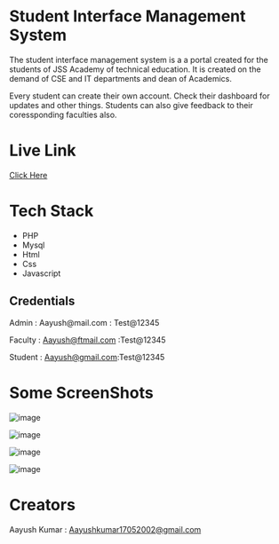 # Student Interface Management System

The student interface management system is a a portal created for the students of JSS Academy of technical education. It is created on the demand of CSE and IT departments and dean of Academics.

Every student can create their own account. Check their dashboard for updates and other things. 
Students can also give feedback to their coressponding faculties also.


# Live Link

<a href="http://feedbackapp.great-site.net/">Click Here</a>

# Tech Stack 
<ul>
<li>PHP</li>
<li>Mysql</li>
<li>Html</li>
<li>Css</li>
<li>Javascript</li>
</ul>

<H2>Credentials</H2>
Admin : Aayush@mail.com : Test@12345

Faculty : Aayush@ftmail.com :Test@12345

Student : Aayush@gmail.com:Test@12345

# Some ScreenShots

![image](https://github.com/sarraayush/Student_interface_management/assets/78674879/351bf3d4-e8d3-4bae-aa5a-dfbc09cde1a0)

![image](https://github.com/sarraayush/Student_interface_management/assets/78674879/b65350cc-d371-4010-9557-90e0911138e3)

![image](https://github.com/sarraayush/Student_interface_management/assets/78674879/fc1c48f3-59be-4923-8e57-2032ec55c8b9)

![image](https://github.com/sarraayush/Student_interface_management/assets/78674879/5e997da6-8c3a-49b4-b9f0-bc6a1e89c5ec)




# Creators 
Aayush Kumar : Aayushkumar17052002@gmail.com
